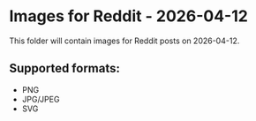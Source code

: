 # Images for Reddit - 2026-04-12

This folder will contain images for Reddit posts on 2026-04-12.

## Supported formats:
- PNG
- JPG/JPEG
- SVG
